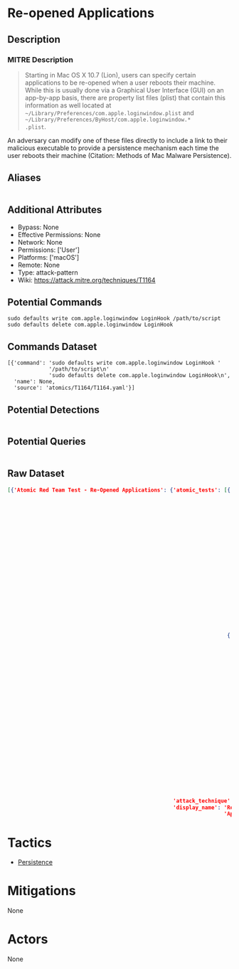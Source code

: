 
# Re-opened Applications

## Description

### MITRE Description

> Starting in Mac OS X 10.7 (Lion), users can specify certain applications to be re-opened when a user reboots their machine. While this is usually done via a Graphical User Interface (GUI) on an app-by-app basis, there are property list files (plist) that contain this information as well located at <code>~/Library/Preferences/com.apple.loginwindow.plist</code> and <code>~/Library/Preferences/ByHost/com.apple.loginwindow.* .plist</code>. 

An adversary can modify one of these files directly to include a link to their malicious executable to provide a persistence mechanism each time the user reboots their machine (Citation: Methods of Mac Malware Persistence).

## Aliases

```

```

## Additional Attributes

* Bypass: None
* Effective Permissions: None
* Network: None
* Permissions: ['User']
* Platforms: ['macOS']
* Remote: None
* Type: attack-pattern
* Wiki: https://attack.mitre.org/techniques/T1164

## Potential Commands

```
sudo defaults write com.apple.loginwindow LoginHook /path/to/script
sudo defaults delete com.apple.loginwindow LoginHook

```

## Commands Dataset

```
[{'command': 'sudo defaults write com.apple.loginwindow LoginHook '
             '/path/to/script\n'
             'sudo defaults delete com.apple.loginwindow LoginHook\n',
  'name': None,
  'source': 'atomics/T1164/T1164.yaml'}]
```

## Potential Detections

```json

```

## Potential Queries

```json

```

## Raw Dataset

```json
[{'Atomic Red Team Test - Re-Opened Applications': {'atomic_tests': [{'auto_generated_guid': '5fefd767-ef54-4ac6-84d3-751ab85e8aba',
                                                                      'description': 'Plist '
                                                                                     'Method\n'
                                                                                     '\n'
                                                                                     '[Reference](https://developer.apple.com/library/content/documentation/MacOSX/Conceptual/BPSystemStartup/Chapters/CustomLogin.html)\n',
                                                                      'executor': {'name': 'manual',
                                                                                   'steps': '1. '
                                                                                            'create '
                                                                                            'a '
                                                                                            'custom '
                                                                                            'plist:\n'
                                                                                            '\n'
                                                                                            '    '
                                                                                            '~/Library/Preferences/com.apple.loginwindow.plist\n'
                                                                                            '\n'
                                                                                            'or\n'
                                                                                            '\n'
                                                                                            '    '
                                                                                            '~/Library/Preferences/ByHost/com.apple.loginwindow.*.plist\n'},
                                                                      'name': 'Re-Opened '
                                                                              'Applications',
                                                                      'supported_platforms': ['macos']},
                                                                     {'auto_generated_guid': '5f5b71da-e03f-42e7-ac98-d63f9e0465cb',
                                                                      'description': 'Mac '
                                                                                     'Defaults\n'
                                                                                     '\n'
                                                                                     '[Reference](https://developer.apple.com/library/content/documentation/MacOSX/Conceptual/BPSystemStartup/Chapters/CustomLogin.html)\n',
                                                                      'executor': {'command': 'sudo '
                                                                                              'defaults '
                                                                                              'write '
                                                                                              'com.apple.loginwindow '
                                                                                              'LoginHook '
                                                                                              '#{script}\n'
                                                                                              'sudo '
                                                                                              'defaults '
                                                                                              'delete '
                                                                                              'com.apple.loginwindow '
                                                                                              'LoginHook\n',
                                                                                   'name': 'sh'},
                                                                      'input_arguments': {'script': {'default': '/path/to/script',
                                                                                                     'description': 'path '
                                                                                                                    'to '
                                                                                                                    'script',
                                                                                                     'type': 'path'}},
                                                                      'name': 'Re-Opened '
                                                                              'Applications',
                                                                      'supported_platforms': ['macos']}],
                                                    'attack_technique': 'T1164',
                                                    'display_name': 'Re-Opened '
                                                                    'Applications'}}]
```

# Tactics


* [Persistence](../tactics/Persistence.md)


# Mitigations

None

# Actors

None
